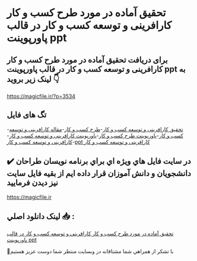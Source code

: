 # تحقیق آماده در مورد طرح كسب و كار کارافرینی و توسعه کسب و کار در قالب پاورپوینت ppt

## برای دریافت تحقیق آماده در مورد طرح كسب و كار کارافرینی و توسعه کسب و کار در قالب پاورپوینت ppt به لینک زیر بروید 👇

https://magicfile.ir/?p=3534

## تگ های فایل

-[تحقیق کارافرینی و توسعه کسب و کار](https://magicfile.ir/product/%d8%aa%d8%ad%d9%82%db%8c%d9%82-%d8%b7%d8%b1%d8%ad-%d9%83%d8%b3%d8%a8-%d9%88-%d9%83%d8%a7%d8%b1-%da%a9%d8%a7%d8%b1%d8%a7%d9%81%d8%b1%db%8c%d9%86%db%8c-%d9%88-%d8%aa%d9%88%d8%b3%d8%b9%d9%87-%da%a9%d8%b3%d8%a8-%d9%88-%da%a9%d8%a7%d8%b1-%d9%be%d8%a7%d9%88%d8%b1%d9%be%d9%88%db%8c%d9%86%d8%aa/)-[طرح كسب و كار](https://magicfile.ir/product/%d8%aa%d8%ad%d9%82%db%8c%d9%82-%d8%b7%d8%b1%d8%ad-%d9%83%d8%b3%d8%a8-%d9%88-%d9%83%d8%a7%d8%b1-%da%a9%d8%a7%d8%b1%d8%a7%d9%81%d8%b1%db%8c%d9%86%db%8c-%d9%88-%d8%aa%d9%88%d8%b3%d8%b9%d9%87-%da%a9%d8%b3%d8%a8-%d9%88-%da%a9%d8%a7%d8%b1-%d9%be%d8%a7%d9%88%d8%b1%d9%be%d9%88%db%8c%d9%86%d8%aa/)-[مقاله کارافرینی و توسعه کسب و کار](https://magicfile.ir/product/%d8%aa%d8%ad%d9%82%db%8c%d9%82-%d8%b7%d8%b1%d8%ad-%d9%83%d8%b3%d8%a8-%d9%88-%d9%83%d8%a7%d8%b1-%da%a9%d8%a7%d8%b1%d8%a7%d9%81%d8%b1%db%8c%d9%86%db%8c-%d9%88-%d8%aa%d9%88%d8%b3%d8%b9%d9%87-%da%a9%d8%b3%d8%a8-%d9%88-%da%a9%d8%a7%d8%b1-%d9%be%d8%a7%d9%88%d8%b1%d9%be%d9%88%db%8c%d9%86%d8%aa/)-[پاورپوینت طرح كسب و كار](https://magicfile.ir/product/%d8%aa%d8%ad%d9%82%db%8c%d9%82-%d8%b7%d8%b1%d8%ad-%d9%83%d8%b3%d8%a8-%d9%88-%d9%83%d8%a7%d8%b1-%da%a9%d8%a7%d8%b1%d8%a7%d9%81%d8%b1%db%8c%d9%86%db%8c-%d9%88-%d8%aa%d9%88%d8%b3%d8%b9%d9%87-%da%a9%d8%b3%d8%a8-%d9%88-%da%a9%d8%a7%d8%b1-%d9%be%d8%a7%d9%88%d8%b1%d9%be%d9%88%db%8c%d9%86%d8%aa/)-[پاورپوینت کارافرینی و توسعه کسب و کار](https://magicfile.ir/product/%d8%aa%d8%ad%d9%82%db%8c%d9%82-%d8%b7%d8%b1%d8%ad-%d9%83%d8%b3%d8%a8-%d9%88-%d9%83%d8%a7%d8%b1-%da%a9%d8%a7%d8%b1%d8%a7%d9%81%d8%b1%db%8c%d9%86%db%8c-%d9%88-%d8%aa%d9%88%d8%b3%d8%b9%d9%87-%da%a9%d8%b3%d8%a8-%d9%88-%da%a9%d8%a7%d8%b1-%d9%be%d8%a7%d9%88%d8%b1%d9%be%d9%88%db%8c%d9%86%d8%aa/)-[کارافرینی و توسعه کسب و کار](https://magicfile.ir/product/%d8%aa%d8%ad%d9%82%db%8c%d9%82-%d8%b7%d8%b1%d8%ad-%d9%83%d8%b3%d8%a8-%d9%88-%d9%83%d8%a7%d8%b1-%da%a9%d8%a7%d8%b1%d8%a7%d9%81%d8%b1%db%8c%d9%86%db%8c-%d9%88-%d8%aa%d9%88%d8%b3%d8%b9%d9%87-%da%a9%d8%b3%d8%a8-%d9%88-%da%a9%d8%a7%d8%b1-%d9%be%d8%a7%d9%88%d8%b1%d9%be%d9%88%db%8c%d9%86%d8%aa/)-[ppt کارافرینی و توسعه کسب و کار](https://magicfile.ir/product/%d8%aa%d8%ad%d9%82%db%8c%d9%82-%d8%b7%d8%b1%d8%ad-%d9%83%d8%b3%d8%a8-%d9%88-%d9%83%d8%a7%d8%b1-%da%a9%d8%a7%d8%b1%d8%a7%d9%81%d8%b1%db%8c%d9%86%db%8c-%d9%88-%d8%aa%d9%88%d8%b3%d8%b9%d9%87-%da%a9%d8%b3%d8%a8-%d9%88-%da%a9%d8%a7%d8%b1-%d9%be%d8%a7%d9%88%d8%b1%d9%be%d9%88%db%8c%d9%86%d8%aa/)

## ✔️ در سايت فايل هاي ويژه اي براي برنامه نويسان طراحان دانشجويان و دانش آموزان قرار داده ايم از بقيه فايل سايت نيز ديدن فرماييد

https://magicfile.ir


## لينک دانلود اصلي 📥 :

[تحقیق آماده در مورد طرح كسب و كار کارافرینی و توسعه کسب و کار در قالب پاورپوینت ppt](https://magicfile.ir/product/%d8%aa%d8%ad%d9%82%db%8c%d9%82-%d8%b7%d8%b1%d8%ad-%d9%83%d8%b3%d8%a8-%d9%88-%d9%83%d8%a7%d8%b1-%da%a9%d8%a7%d8%b1%d8%a7%d9%81%d8%b1%db%8c%d9%86%db%8c-%d9%88-%d8%aa%d9%88%d8%b3%d8%b9%d9%87-%da%a9%d8%b3%d8%a8-%d9%88-%da%a9%d8%a7%d8%b1-%d9%be%d8%a7%d9%88%d8%b1%d9%be%d9%88%db%8c%d9%86%d8%aa/) 


🙏با تشکر از همراهي شما مشتاقانه در وبسایت منتظر شما دوست عزیز هستیم

